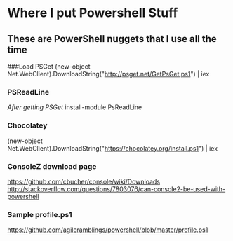 Where I put Powershell Stuff
============================

These are PowerShell nuggets that I use all the time
-----------------------------------------------------

###Load PSGet
(new-object Net.WebClient).DownloadString("http://psget.net/GetPsGet.ps1") | iex

### PSReadLine
*After getting PSGet*
install-module PsReadLine

### Chocolatey
(new-object Net.WebClient).DownloadString("https://chocolatey.org/install.ps1") | iex
 
### ConsoleZ download page
https://github.com/cbucher/console/wiki/Downloads
http://stackoverflow.com/questions/7803076/can-console2-be-used-with-powershell
 
### Sample profile.ps1
https://github.com/agileramblings/powershell/blob/master/profile.ps1